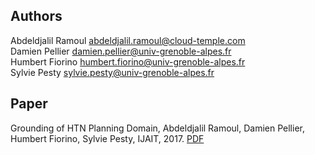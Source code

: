 ## Authors
Abdeldjalil Ramoul <abdeldjalil.ramoul@cloud-temple.com>  
Damien Pellier <damien.pellier@univ-grenoble-alpes.fr>  
Humbert Fiorino <humbert.fiorino@univ-grenoble-alpes.fr>  
Sylvie Pesty <sylvie.pesty@univ-grenoble-alpes.fr>

## Paper
Grounding of HTN Planning Domain, Abdeldjalil Ramoul, Damien Pellier, Humbert Fiorino, Sylvie Pesty, IJAIT, 2017. [PDF](https://www.researchgate.net/publication/320492086_Grounding_of_HTN_Planning_Domain)
